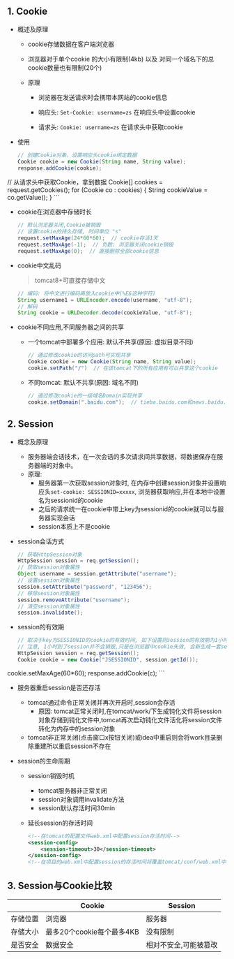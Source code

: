 
## 1. Cookie
- 概述及原理

  - cookie存储数据在客户端浏览器

  - 浏览器对于单个cookie 的大小有限制(4kb) 以及 对同一个域名下的总cookie数量也有限制(20个)

  - 原理

    - 浏览器在发送请求时会携带本网站的cookie信息

    - 响应头: `Set-Cookie: username=zs` 在响应头中设置cookie

    - 请求头: `Cookie: username=zs` 在请求头中获取cookie

      

- 使用
	
	```java
	// 创建Cookie对象，设置响应头cookie绑定数据
	Cookie cookie = new Cookie(String name, String value);
	response.addCookie(cookie);
	
// 从请求头中获取Cookie，拿到数据
	Cookie[] cookies = request.getCookies();
	for (Cookie co : cookies) {
	    String cookieValue = co.getValue();
	}
	```
	
- cookie在浏览器中存储时长
	
	```java
	// 默认浏览器关闭,Cookie被销毁
	// 设置cookie的持久存储, 时间单位 "s"
	request.setMaxAge(24*60*60);  // cookie存活1天
	request.setMaxAge(-1);  // 负数: 浏览器关闭cookie销毁
	request.setMaxAge(0);  // 直接删除全部cookie信息
	```
	
- cookie中文乱码

  > tomcat8+可直接存储中文

  ```java
  // 编码: 将中文进行编码再放入cookie中(%E6这种字符)
  String username1 = URLEncoder.encode(username, "utf-8");
  // 解码
  String cookie = URLDecoder.decode(cookieValue, "utf-8");
  ```

- cookie不同应用,不同服务器之间的共享

  - 一个tomcat中部署多个应用: 默认不共享(原因: 虚拟目录不同)

    ```java
    // 通过修改cookie的访问path可实现共享
    Cookie cookie = new Cookie(String name, String value);
    cookie.setPath("/")  // 在该tomcat下的所有应用有可以共享这个cookie
    ```

  - 不同tomcat: 默认不共享(原因: 域名不同)

    ```java
    // 通过修改cookie的一级域名Domain实现共享
    cookie.setDomain(".baidu.com");  // tieba.baidu.com和news.baidu.com中cookie可以共享
    ```

## 2. Session
- 概念及原理

  - 服务器端会话技术，在一次会话的多次请求间共享数据，将数据保存在服务器端的对象中。
  - 原理: 
    - 服务器第一次获取session对象时, 在内存中创建session对象并设置响应头`set-cookie: SESSIONID=xxxxx`, 浏览器获取响应,并在本地中设置名为sessionid的cookie
    - 之后的请求统一在cookie中带上key为sessionid的cookie就可以与服务器实现会话
    - session本质上不是cookie

-  session会话方式
	
	```java
	// 获取HttpSession对象
	HttpSession session = req.getSession();
	// 获取session对象属性
	Object username = session.getAttribute("username");
	// 设置session对象属性
	session.setAttribute("password", "123456");
	// 移除session对象属性
	session.removeAttribute("username");
	// 清空session对象属性
	session.invalidate();
	```
	
- session的有效期
	
	```java
	// 取决于key为SESSIONID的cookie的有效时间, 如下设置则session的有效期为1小时
	// 注意, 1小时到了session并不会销毁,只是在浏览器中cookie失效, 会新生成一套session及cookie
	HttpSession session = req.getSession();
	Cookie cookie = new Cookie("JSESSIONID", session.getId());
cookie.setMaxAge(60*60);
	response.addCookie(c);
	```

- 服务器重启session是否还存活

  - tomcat通过命令正常关闭并再次开启时,session会存活
    - 原因: tomcat正常关闭时,在tomcat/work/下生成钝化文件将session对象存储到钝化文件中,tomcat再次启动钝化文件活化将session文件转化为内存中的session对象
  - tomcat非正常关闭(点击窗口x按钮关闭)或idea中重启则会将work目录删除重建所以重启session不存在

- session的生命周期

  - session销毁时机

    - tomcat服务器非正常关闭
    - session对象调用invalidate方法
    - session默认存活时间30min

  - 延长session的存活时间

    ```xml
    <!--在tomcat的配置文件web.xml中配置session存活时间-->
    <session-config>
    	<session-timeout>30</session-timeout>
    </session-config>
    <!--在项目的web.xml中配置session的存活时间将覆盖tomcat/conf/web.xml中的配置-->
    ```



## 3. Session与Cookie比较

|          | Cookie                    | Session               |
| -------- | ------------------------- | --------------------- |
| 存储位置 | 浏览器                    | 服务器                |
| 存储大小 | 最多20个cookie每个最多4KB | 没有限制              |
| 是否安全 | 数据安全                  | 相对不安全,可能被篡改 |